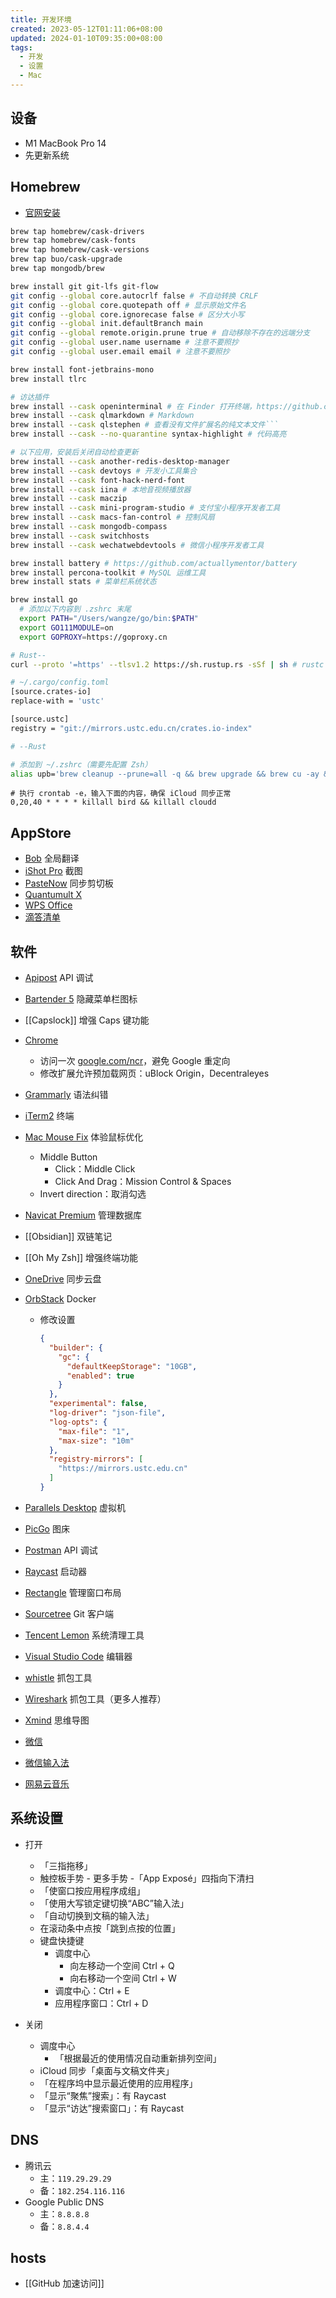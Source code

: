 ```yaml
---
title: 开发环境
created: 2023-05-12T01:11:06+08:00
updated: 2024-01-10T09:35:00+08:00
tags:
  - 开发
  - 设置
  - Mac
---
```


## 设备

- M1 MacBook Pro 14
- 先更新系统

## Homebrew

- [官网安装](https://brew.sh/)

```bash
brew tap homebrew/cask-drivers
brew tap homebrew/cask-fonts
brew tap homebrew/cask-versions
brew tap buo/cask-upgrade
brew tap mongodb/brew

brew install git git-lfs git-flow
git config --global core.autocrlf false # 不自动转换 CRLF
git config --global core.quotepath off # 显示原始文件名
git config --global core.ignorecase false # 区分大小写
git config --global init.defaultBranch main
git config --global remote.origin.prune true # 自动移除不存在的远端分支
git config --global user.name username # 注意不要照抄
git config --global user.email email # 注意不要照抄

brew install font-jetbrains-mono
brew install tlrc

# 访达插件
brew install --cask openinterminal # 在 Finder 打开终端，https://github.com/Ji4n1ng/OpenInTerminal
brew install --cask qlmarkdown # Markdown
brew install --cask qlstephen # 查看没有文件扩展名的纯文本文件```
brew install --cask --no-quarantine syntax-highlight # 代码高亮

# 以下应用，安装后关闭自动检查更新
brew install --cask another-redis-desktop-manager
brew install --cask devtoys # 开发小工具集合
brew install --cask font-hack-nerd-font
brew install --cask iina # 本地音视频播放器
brew install --cask maczip
brew install --cask mini-program-studio # 支付宝小程序开发者工具
brew install --cask macs-fan-control # 控制风扇
brew install --cask mongodb-compass
brew install --cask switchhosts
brew install --cask wechatwebdevtools # 微信小程序开发者工具

brew install battery # https://github.com/actuallymentor/battery
brew install percona-toolkit # MySQL 运维工具
brew install stats # 菜单栏系统状态

brew install go
  # 添加以下内容到 .zshrc 末尾
  export PATH="/Users/wangze/go/bin:$PATH"
  export GO111MODULE=on
  export GOPROXY=https://goproxy.cn

# Rust--
curl --proto '=https' --tlsv1.2 https://sh.rustup.rs -sSf | sh # rustc -V && cargo -V

# ~/.cargo/config.toml
[source.crates-io]
replace-with = 'ustc'

[source.ustc]
registry = "git://mirrors.ustc.edu.cn/crates.io-index"

# --Rust

```

```bash
# 添加到 ~/.zshrc（需要先配置 Zsh）
alias upb='brew cleanup --prune=all -q && brew upgrade && brew cu -ay && brew uninstall node@14 node@16 node@18 node@19 --ignore-dependencies -f && brew cleanup --prune=all -q && npm update --location=global && omz update'
```

```shell
# 执行 crontab -e，输入下面的内容，确保 iCloud 同步正常
0,20,40 * * * * killall bird && killall cloudd
```

## AppStore

- [Bob](https://apps.apple.com/cn/app/bob-%E7%BF%BB%E8%AF%91%E5%92%8C-ocr-%E5%B7%A5%E5%85%B7/id1630034110?mt=12) 全局翻译
- [iShot Pro](https://apps.apple.com/cn/app/ishot-pro-%E4%B8%93%E4%B8%9A%E7%9A%84%E6%88%AA%E5%9B%BE%E8%B4%B4%E5%9B%BE%E5%BD%95%E5%B1%8F%E5%BD%95%E9%9F%B3ocr%E7%BF%BB%E8%AF%91%E5%8F%96%E8%89%B2%E5%B7%A5%E5%85%B7/id1611347086?mt=12) 截图
- [PasteNow](https://apps.apple.com/us/app/pastenow-instant-clipboard/id1552536109) 同步剪切板
- [Quantumult X](https://apps.apple.com/lr/app/quantumult-x/id1443988620)
- [WPS Office](https://apps.apple.com/cn/app/wps-office/id1443749478?mt=12)
- [滴答清单](https://apps.apple.com/cn/app/%E6%BB%B4%E7%AD%94%E6%B8%85%E5%8D%95-%E4%B8%93%E6%B3%A8%E6%97%B6%E9%97%B4%E7%AE%A1%E7%90%86%E5%92%8C%E6%97%A5%E5%8E%86%E6%8F%90%E9%86%92%E4%BA%8B%E9%A1%B9/id966085870?mt=12)

## 软件

- [Apipost](https://www.apipost.cn/download.html) API 调试
- [Bartender 5](https://xclient.info/search/s/bartender/) 隐藏菜单栏图标
- [[Capslock]] 增强 Caps 键功能
- [Chrome](https://www.google.com/intl/zh-CN/chrome/)
  - 访问一次 [google.com/ncr](https://google.com/ncr)，避免 Google 重定向
  - 修改扩展允许预加载网页：uBlock Origin，Decentraleyes
- [Grammarly](https://app.grammarly.com/apps) 语法纠错
- [iTerm2](https://iterm2.com/) 终端
- [Mac Mouse Fix](https://mousefix.org/) 体验鼠标优化
  - Middle Button
    - Click：Middle Click
    - Click And Drag：Mission Control & Spaces
  - Invert direction：取消勾选
- [Navicat Premium](https://www.macyy.cn/?s=Navicat+Premium&post_type=post) 管理数据库
- [[Obsidian]] 双链笔记
- [[Oh My Zsh]] 增强终端功能
- [OneDrive](https://www.microsoft.com/en-sg/microsoft-365/onedrive/download) 同步云盘
- [OrbStack](https://orbstack.dev/dashboard) Docker
  - 修改设置

    ```json
    {
      "builder": {
        "gc": {
          "defaultKeepStorage": "10GB",
          "enabled": true
        }
      },
      "experimental": false,
      "log-driver": "json-file",
      "log-opts": {
        "max-file": "1",
        "max-size": "10m"
      },
      "registry-mirrors": [
        "https://mirrors.ustc.edu.cn"
      ]
    }
    ```

- [Parallels Desktop](https://www.parallels.cn/products/desktop/trial/) 虚拟机
- [PicGo](https://github.com/Molunerfinn/PicGo/releases) 图床
- [Postman](https://www.postman.com/downloads/) API 调试
- [Raycast](https://www.raycast.com/) 启动器
- [Rectangle](https://rectangleapp.com/) 管理窗口布局
- [Sourcetree](https://www.sourcetreeapp.com/) Git 客户端
- [Tencent Lemon](https://lemon.qq.com/) 系统清理工具
- [Visual Studio Code](https://code.visualstudio.com/download) 编辑器
- [whistle](https://wproxy.org/whistle/install.html) 抓包工具
- [Wireshark](https://www.wireshark.org/) 抓包工具（更多人推荐）
- [Xmind](https://xmind.app/) 思维导图
- [微信](https://mac.weixin.qq.com/?lang=zh_CN)
- [微信输入法](https://z.weixin.qq.com/)
- [网易云音乐](https://music.163.com/#/download)

## 系统设置

- 打开
  - 「三指拖移」
  - 触控板手势 - 更多手势 -「App Exposé」四指向下清扫
  - 「使窗口按应用程序成组」
  - 「使用大写锁定键切换“ABC”输入法」
  - 「自动切换到文稿的输入法」
  - 在滚动条中点按「跳到点按的位置」
  - 键盘快捷键
    - 调度中心
      - 向左移动一个空间 Ctrl + Q
      - 向右移动一个空间 Ctrl + W
    - 调度中心：Ctrl + E
    - 应用程序窗口：Ctrl + D

- 关闭
  - 调度中心
    - 「根据最近的使用情况自动重新排列空间」
  - iCloud 同步「桌面与文稿文件夹」
  - 「在程序坞中显示最近使用的应用程序」
  - 「显示“聚焦”搜索」：有 Raycast
  - 「显示“访达”搜索窗口」：有 Raycast

## DNS

- 腾讯云
  - 主：`119.29.29.29`
  - 备：`182.254.116.116`
- Google Public DNS
  - 主：`8.8.8.8`
  - 备：`8.8.4.4`

## hosts

- [[GitHub 加速访问]]
